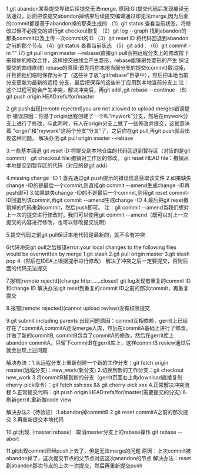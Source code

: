 1.git abandon某条提交导致后续提交无法merge,
原因:Git提交代码后发现编译无法通过，后面把该提交abandon掉结果后续提交编译通过却无法merge,因为后面的commit都是基于abandon掉的那条生成的
（1）git status 查看当前状态，将修改过但不必提交的进行git checkout恢复
（2）git log --graph 找到abandon的那条commit以及上传一次commit的ID
（3）git reset ID  将代码回退到abandon之前的那个节点
（4）git status 查看当前状态
（5）git add .
（6）git commit -m ""
 (7) git pull origin master --rebase(直接git pull会把远程分支上的修改拉下来和你的修改合并，这样提交曲线会产生菱形，rebase能够避免菱形的产生
 保证提交的曲线直线)
 rebase的原理:首先将你本地当前分支的提交(commit)取消掉，并且把他们临时保存为补丁（这些补丁放".git/rebase"目录中），然后把本地当前分支更新为最新的远程
 分支，最后把保存的这些补丁应用到本地当前分支上
 注：这个过程可能会产生冲突，解决冲突后，再git add ,git rebase --continue
 （8）git push origin HEAD:refs/for/master
 
 2.git push出现[remote rejected]you are not allowed to upload merges错误提示
 错误原因：你基于origin远程创建了一个叫“mywork”分支，然后在mywork分支上进行了修改，与此同时，有人在origin分支上做了一些修改并提交，这就意味着
 "origin"和"mywork"这两个分支“分叉”了，之后你在git pull,再git push就会出现这种问题。
 解决办法:git pull origin master --rebase
 
 3.一些基本回退
 git reset ID:将提交到本地仓库的代码回退到暂存区（对应的是git commit）
 git checkout file:撤销对工作区的修改。
 git reset HEAD file：撤销从本地提交到暂存区的代码（对应的是git add）
 
 4.missing change -ID
 1.首先通过git push提示的错误信息获取该文件
 2.如果缺失change -ID的是最后一个commit,则直接git commit --amend生成change -ID再push即可
 3.如果缺失change -ID的不是最后一个commit,则用git reset commit-ID回退到该commit,再git commit --amend生成change -ID
 4.最后把git reset撤销掉的代码重新commit，然后push即可。
 注：git commit --amend当我们想对上一次的提交进行修改时，我们可以使用git commit --amend（既可以对上一次提交的内容进行修改，也可以修改提交说明）
 
 5.提交代码之前git  pull保证本地代码是最新的，就不会有冲突
 
 6代码冲突git pull之后报错error:your local changes to the following files would be overwritten by merge
 1.git stash
 2.git pull origin master
 3.git stash pop
 4（然后在IDEA上根据提示进行修改）
 解决了冲突之后一定要提交，否则后面的代码无法提交
 
 7.报错[remote  rejectd](change http:......closed)
 git log发现有重复的commit ID和change ID
 解决办法:git reset到重复的commit ID之前的那次commit，再重复提交
 
 8.报错[remote rejected](cannot upload review)没有权限提交
 
 9.git submit including parents
 出现问题原因：commit互相依赖，gerrit上已经存在了commitA,commitA还没merge入库，然后在commitA基础上进行了修改，并做了新的commitB,
 commitB包含了commitA的修改，然后在gerrit库上abandon commitA，只留下commitB在gerrit库上，这样commitB review通过后就会出现上述问题
 
 解决办法：1.从远程分支上重新创建一个新的工作分支：git fetch origin master(远程分支)：new_work(新分支)
          2.切换到新的工作分支：git checkout new_work
          3.将commitB移到新的分支（gerrit页面右上角download直接复制cherry-pick命令）：git fetch ssh:xxx && git cherry-pick xxx
          4.正常解决冲突流程
          5.正常提交代码：git push origin HEAD:refs/for/master(需要提交的分支)
          6.刷新gerrit.重新做code view
          
 解决办法2（待验证）:1.abandon掉commitB
                   2.git reset commitA之前的那次提交
                   3.再重新提交本地代码
                   
 10.git出现（master|rebase）
    取消master分支上的rebase操作
    git rebase --abort
    
 11.git出现commit已经push上去了，但是无法merge的问题
    原因：上次commit被abandon掉了，这次提交节点的父节点对应这次anandon的节点
    解决办法：reset到abandon那次节点的上次一次提交，然后再重新提交push

 
 
                   
